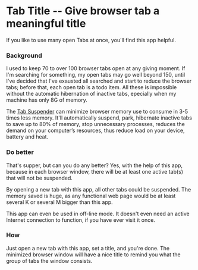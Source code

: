 # Tab Title -- Give browser tab a meaningful title

If you like to use many open Tabs at once, you'll find this app helpful.

### Background

I used to keep 70 to over 100 browser tabs open at any giving moment.
If I'm searching for something, my open tabs may go well beyond 150,
until I've decided that I've exausted all searched and start to reduce
the browser tabs; before that, each open tab is a todo item.
All these is impossible without the automatic hibernation of inactive tabs,
epecially when my machine has only 8G of memory.

The [Tab Suspender](https://chrome.google.com/webstore/detail/tab-suspender/fiabciakcmgepblmdkmemdbbkilneeeh)
can minimize browser memory use to consume in 3-5 times less memory.
It'll automatically suspend, park, hibernate inactive tabs to save up to 80%
of memory, stop unnecessary processes, reduces the demand on your computer’s resources,
thus reduce load on your device, battery and heat.

### Do better

That's supper, but can you do any better? Yes, with the help of this app,
because in each browser window, there will be at least one active tab(s)
that will not be suspended. 

By opening a new tab with this app, all other tabs could be suspended.
The memory saved is huge, as any functional web page would be at least
several K or several M bigger than this app.

This app can even be used in off-line mode. It doesn't even need an
active Internet connection to function, if you have ever visit it once.

### How

Just open a new tab with this app, set a title, and you're done.
The minimized browser window will have a nice title to remind you
what the group of tabs the window consists.

